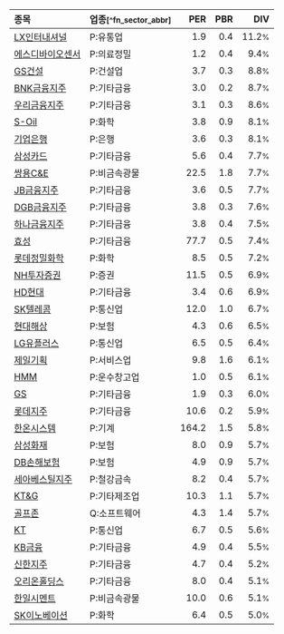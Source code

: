 | **종목** | **업종**<small>[^fn_sector_abbr]</small> | **PER** | **PBR** | **DIV** |
| :--- | :--- | --: | --: | --: |
| [LX인터내셔널](/001120/) | P:유통업 | 1.9 | 0.4 | 11.2<small>%</small> |
| [에스디바이오센서](/137310/) | P:의료정밀 | 1.2 | 0.4 | 9.4<small>%</small> |
| [GS건설](/006360/) | P:건설업 | 3.7 | 0.3 | 8.8<small>%</small> |
| [BNK금융지주](/138930/) | P:기타금융 | 3.0 | 0.2 | 8.7<small>%</small> |
| [우리금융지주](/316140/) | P:기타금융 | 3.1 | 0.3 | 8.6<small>%</small> |
| [S-Oil](/010950/) | P:화학 | 3.8 | 0.9 | 8.1<small>%</small> |
| [기업은행](/024110/) | P:은행 | 3.6 | 0.3 | 8.1<small>%</small> |
| [삼성카드](/029780/) | P:기타금융 | 5.6 | 0.4 | 7.7<small>%</small> |
| [쌍용C&E](/003410/) | P:비금속광물 | 22.5 | 1.8 | 7.7<small>%</small> |
| [JB금융지주](/175330/) | P:기타금융 | 3.6 | 0.5 | 7.7<small>%</small> |
| [DGB금융지주](/139130/) | P:기타금융 | 3.8 | 0.3 | 7.6<small>%</small> |
| [하나금융지주](/086790/) | P:기타금융 | 3.8 | 0.4 | 7.5<small>%</small> |
| [효성](/004800/) | P:기타금융 | 77.7 | 0.5 | 7.4<small>%</small> |
| [롯데정밀화학](/004000/) | P:화학 | 8.5 | 0.5 | 7.2<small>%</small> |
| [NH투자증권](/005940/) | P:증권 | 11.5 | 0.5 | 6.9<small>%</small> |
| [HD현대](/267250/) | P:기타금융 | 3.4 | 0.6 | 6.9<small>%</small> |
| [SK텔레콤](/017670/) | P:통신업 | 12.0 | 1.0 | 6.7<small>%</small> |
| [현대해상](/001450/) | P:보험 | 4.3 | 0.6 | 6.5<small>%</small> |
| [LG유플러스](/032640/) | P:통신업 | 6.5 | 0.5 | 6.4<small>%</small> |
| [제일기획](/030000/) | P:서비스업 | 9.8 | 1.6 | 6.1<small>%</small> |
| [HMM](/011200/) | P:운수창고업 | 1.0 | 0.5 | 6.1<small>%</small> |
| [GS](/078930/) | P:기타금융 | 1.9 | 0.3 | 6.0<small>%</small> |
| [롯데지주](/004990/) | P:기타금융 | 10.6 | 0.2 | 5.9<small>%</small> |
| [한온시스템](/018880/) | P:기계 | 164.2 | 1.5 | 5.8<small>%</small> |
| [삼성화재](/000810/) | P:보험 | 8.0 | 0.9 | 5.7<small>%</small> |
| [DB손해보험](/005830/) | P:보험 | 4.9 | 0.9 | 5.7<small>%</small> |
| [세아베스틸지주](/001430/) | P:철강금속 | 8.2 | 0.4 | 5.7<small>%</small> |
| [KT&G](/033780/) | P:기타제조업 | 10.3 | 1.1 | 5.7<small>%</small> |
| [골프존](/215000/) | Q:소프트웨어 | 4.3 | 1.4 | 5.7<small>%</small> |
| [KT](/030200/) | P:통신업 | 6.7 | 0.5 | 5.6<small>%</small> |
| [KB금융](/105560/) | P:기타금융 | 4.9 | 0.4 | 5.5<small>%</small> |
| [신한지주](/055550/) | P:기타금융 | 4.7 | 0.4 | 5.2<small>%</small> |
| [오리온홀딩스](/001800/) | P:기타금융 | 8.0 | 0.4 | 5.1<small>%</small> |
| [한일시멘트](/300720/) | P:비금속광물 | 10.0 | 0.6 | 5.1<small>%</small> |
| [SK이노베이션](/096770/) | P:화학 | 6.4 | 0.5 | 5.0<small>%</small> |